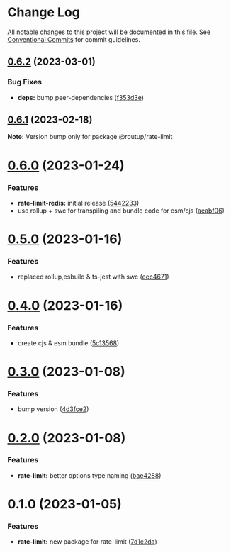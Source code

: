# Change Log

All notable changes to this project will be documented in this file.
See [Conventional Commits](https://conventionalcommits.org) for commit guidelines.

## [0.6.2](https://github.com/Tada5hi/routup/compare/@routup/rate-limit@0.6.1...@routup/rate-limit@0.6.2) (2023-03-01)


### Bug Fixes

* **deps:** bump peer-dependencies ([f353d3e](https://github.com/Tada5hi/routup/commit/f353d3e6e0c7f1752b66ba4c70302786e1216165))





## [0.6.1](https://github.com/Tada5hi/routup/compare/@routup/rate-limit@0.6.0...@routup/rate-limit@0.6.1) (2023-02-18)

**Note:** Version bump only for package @routup/rate-limit





# [0.6.0](https://github.com/Tada5hi/routup/compare/@routup/rate-limit@0.5.0...@routup/rate-limit@0.6.0) (2023-01-24)


### Features

* **rate-limit-redis:** initial release ([5442233](https://github.com/Tada5hi/routup/commit/5442233bfe9ff40419a0b281b934549bb6cc945d))
* use rollup + swc for transpiling and bundle code for esm/cjs ([aeabf06](https://github.com/Tada5hi/routup/commit/aeabf06d2372f315bdbe33546ea5dacb74ce6d9d))





# [0.5.0](https://github.com/Tada5hi/routup/compare/@routup/rate-limit@0.4.0...@routup/rate-limit@0.5.0) (2023-01-16)


### Features

* replaced rollup,esbuild & ts-jest with swc ([eec4671](https://github.com/Tada5hi/routup/commit/eec46710781894532b9be0b0b9d1b911f0c7e937))





# [0.4.0](https://github.com/Tada5hi/routup/compare/@routup/rate-limit@0.3.0...@routup/rate-limit@0.4.0) (2023-01-16)


### Features

* create cjs & esm bundle ([5c13568](https://github.com/Tada5hi/routup/commit/5c135687d9dc6e7c38905d8e742029064454ab43))





# [0.3.0](https://github.com/Tada5hi/routup/compare/@routup/rate-limit@0.2.0...@routup/rate-limit@0.3.0) (2023-01-08)


### Features

* bump version ([4d3fce2](https://github.com/Tada5hi/routup/commit/4d3fce2941ce56fa86dc789b81021fffb4a5424c))





# [0.2.0](https://github.com/Tada5hi/routup/compare/@routup/rate-limit@0.1.0...@routup/rate-limit@0.2.0) (2023-01-08)


### Features

* **rate-limit:** better options type naming ([bae4288](https://github.com/Tada5hi/routup/commit/bae4288aab78a9f600317f4a89dcf59740475c0b))





# 0.1.0 (2023-01-05)


### Features

* **rate-limit:** new package for rate-limit ([7d1c2da](https://github.com/Tada5hi/routup/commit/7d1c2dab5826f8bc1d251bef323e5bd93ebf3a77))
